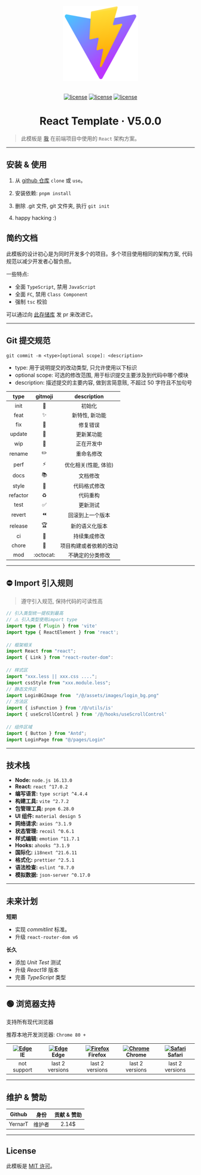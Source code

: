 <div align="center">
    <img width="200" height="200" 
    alt="React Template" 
    src="src/assets/image/favicon.svg" />
    <br /><br />

[![license](https://img.shields.io/badge/React-17.0.2-blue?logo=React)](LICENSE)
[![license](https://img.shields.io/badge/Vite-2.7.2-blueviolet?logo=Vite)](LICENSE)
[![license](https://img.shields.io/badge/TypeScript-4.4.4-blue?logo=TypeScript)](LICENSE)

# React Template &middot; V5.0.0

</div>

> 此模板是 [我](https://github.com/YernarT) 在前端项目中使用的 `React` 架构方案。

---

## 安装 & 使用

1. 从 [github 仓库](https://github.com/YernarT/react_template) `clone` 或 `use`。

2. 安装依赖: `pnpm install`

3. 删除 .git 文件, git 文件夹, 执行 `git init`

4. happy hacking :)

## 简约文档

此模板的设计初心是为同时开发多个的项目。多个项目使用相同的架构方案, 代码规范以减少开发者心智负担。

一些特点:

- 全面 `TypeScript`, 禁用 `JavaScript`
- 全面 `FC`, 禁用 `Class Component`
- 强制 `tsc` 校验

可以通过向 [此存储库](https://github.com/YernarT/react_template) 发 pr 来改进它。

---

## Git 提交规范

`git commit -m <type>[optional scope]: <description>`

- type: 用于说明提交的改动类型, 只允许使用以下标识
- optional scope: 可选的修改范围, 用于标识提交主要涉及到代码中哪个模块
- description: 描述提交的主要内容, 做到言简意赅, 不超过 50 字符且不加句号

|   type   |         gitmoji          |      description       |
| :------: | :----------------------: | :--------------------: |
|   init   |        :rainbow:         |         初始化         |
|   feat   |        :sparkles:        |     新特性, 新功能     |
|   fix    |          :bug:           |        修复错误        |
|  update  |         :hammer:         |       更新某功能       |
|   wip    |      :construction:      |       正在开发中       |
|  rename  |        :pencil2:         |       重命名修改       |
|   perf   |          :zap:           |  优化相关(性能, 体验)  |
|   docs   |         :books:          |        文档修改        |
|  style   |       :nail_care:        |      代码格式修改      |
| refactor |        :recycle:         |        代码重构        |
|   test   |    :white_check_mark:    |        更新测试        |
|  revert  |         :rewind:         |    回滚到上一个版本    |
| release  |         :trophy:         |     新的语义化版本     |
|    ci    | :vertical_traffic_light: |      持续集成修改      |
|  chore   |         :wrench:         | 项目构建或者依赖的改动 |
|   mod    |        :octocat:         |    不确定的分类修改    |

---

## ⛔️ Import 引入规则

> 遵守引入规范, 保持代码的可读性高

```typescript
// 引入类型统一提权到最高
// ⚠️ 引入类型使用import type
import type { Plugin } from 'vite'
import type { ReactElement } from 'react';

// 框架相关
import React from "react";
import { Link } from "react-router-dom":

// 样式区
import "xxx.less || xxx.css ....";
import cssStyle from "xxx.module.less";
// 静态文件区
import LoginBGImage from  "/@/assets/images/login_bg.png"
// 方法区
import { isFunction } from '/@/utils/is'
import { useScrollControl } from '/@/hooks/useScrollControl'

// 组件区域
import { Button } from "Antd";
import LoginPage from "@/pages/Login"
```

---

## 技术栈

- **Node:** `node.js 16.13.0`
- **React:** `react ^17.0.2`
- **编写语言:** `type script ^4.4.4`
- **构建工具:** `vite ^2.7.2`
- **包管理工具:** `pnpm 6.28.0`
- **UI 组件:** `material design 5`
- **网络请求:** `axios ^3.1.9`
- **状态管理:** `recoil ^0.6.1`
- **样式编辑:** `emotion ^11.7.1`
- **Hooks:** `ahooks ^3.1.9`
- **国际化:** `i18next ^21.6.11`
- **格式化:** `prettier ^2.5.1`
- **语法检查:** `eslint ^8.7.0`
- **模拟数据:** `json-server ^0.17.0`

---

## 未来计划

**短期**

- 实现 _commitlint_ 标准。
- 升级 `react-router-dom v6`

**长久**

- 添加 _Unit Test_ 测试
- 升级 _React18_ 版本
- 完善 _TypeScript_ 类型

---

## 🟢 浏览器支持

支持所有现代浏览器

推荐本地开发浏览器: `Chrome 80 +`

| [<img src="https://raw.githubusercontent.com/alrra/browser-logos/master/src/edge/edge_48x48.png" alt=" Edge" width="24px" height="24px" />](http://godban.github.io/browsers-support-badges/)</br>IE | [<img src="https://raw.githubusercontent.com/alrra/browser-logos/master/src/edge/edge_48x48.png" alt=" Edge" width="24px" height="24px" />](http://godban.github.io/browsers-support-badges/)</br>Edge | [<img src="https://raw.githubusercontent.com/alrra/browser-logos/master/src/firefox/firefox_48x48.png" alt="Firefox" width="24px" height="24px" />](http://godban.github.io/browsers-support-badges/)</br>Firefox | [<img src="https://raw.githubusercontent.com/alrra/browser-logos/master/src/chrome/chrome_48x48.png" alt="Chrome" width="24px" height="24px" />](http://godban.github.io/browsers-support-badges/)</br>Chrome | [<img src="https://raw.githubusercontent.com/alrra/browser-logos/master/src/safari/safari_48x48.png" alt="Safari" width="24px" height="24px" />](http://godban.github.io/browsers-support-badges/)</br>Safari |
| :--------------------------------------------------------------------------------------------------------------------------------------------------------------------------------------------------: | :----------------------------------------------------------------------------------------------------------------------------------------------------------------------------------------------------: | :---------------------------------------------------------------------------------------------------------------------------------------------------------------------------------------------------------------: | :-----------------------------------------------------------------------------------------------------------------------------------------------------------------------------------------------------------: | :-----------------------------------------------------------------------------------------------------------------------------------------------------------------------------------------------------------: |
|                                                                                             not support                                                                                              |                                                                                            last 2 versions                                                                                             |                                                                                                  last 2 versions                                                                                                  |                                                                                                last 2 versions                                                                                                |                                                                                                last 2 versions                                                                                                |

---

## 维护 & 赞助

| Github  |  身份  | 贡献 & 赞助 |
| :-----: | :----: | :---------: |
| YernarT | 维护者 |    2.14$    |

---

## License

此模板是 [MIT 许可](./LICENSE)。
